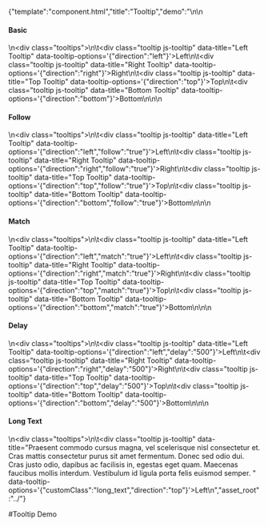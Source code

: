 {"template":"component.html","title":"Tooltip","demo":"<style>\n\t.tooltips { margin: 20px 0; overflow: hidden; }\n\n\t.tooltip { background: #039be5; border-radius: 3px; color: #fff; clear: both; display: block; height: 50px; line-height: 50px; margin: 0 auto 10px; text-align: center; width: 50%; }\n\t.long_text .fs-tooltip-content { width: 250px; white-space: normal; }\n</style>\n\n<h4>Basic</h4>\n<div class=\"tooltips\">\n\t<div class=\"tooltip js-tooltip\" data-title=\"Left Tooltip\"   data-tooltip-options='{\"direction\":\"left\"}'>Left</div>\n\t<div class=\"tooltip js-tooltip\" data-title=\"Right Tooltip\"  data-tooltip-options='{\"direction\":\"right\"}'>Right</div>\n\t<div class=\"tooltip js-tooltip\" data-title=\"Top Tooltip\"    data-tooltip-options='{\"direction\":\"top\"}'>Top</div>\n\t<div class=\"tooltip js-tooltip\" data-title=\"Bottom Tooltip\" data-tooltip-options='{\"direction\":\"bottom\"}'>Bottom</div>\n</div>\n\n<h4>Follow</h4>\n<div class=\"tooltips\">\n\t<div class=\"tooltip js-tooltip\" data-title=\"Left Tooltip\"    data-tooltip-options='{\"direction\":\"left\",\"follow\":\"true\"}'>Left</div>\n\t<div class=\"tooltip js-tooltip\" data-title=\"Right Tooltip\"   data-tooltip-options='{\"direction\":\"right\",\"follow\":\"true\"}'>Right</div>\n\t<div class=\"tooltip js-tooltip\" data-title=\"Top Tooltip\"     data-tooltip-options='{\"direction\":\"top\",\"follow\":\"true\"}'>Top</div>\n\t<div class=\"tooltip js-tooltip\" data-title=\"Bottom Tooltip\"  data-tooltip-options='{\"direction\":\"bottom\",\"follow\":\"true\"}'>Bottom</div>\n</div>\n\n<h4>Match</h4>\n<div class=\"tooltips\">\n\t<div class=\"tooltip js-tooltip\" data-title=\"Left Tooltip\"    data-tooltip-options='{\"direction\":\"left\",\"match\":\"true\"}'>Left</div>\n\t<div class=\"tooltip js-tooltip\" data-title=\"Right Tooltip\"   data-tooltip-options='{\"direction\":\"right\",\"match\":\"true\"}'>Right</div>\n\t<div class=\"tooltip js-tooltip\" data-title=\"Top Tooltip\"     data-tooltip-options='{\"direction\":\"top\",\"match\":\"true\"}'>Top</div>\n\t<div class=\"tooltip js-tooltip\" data-title=\"Bottom Tooltip\"  data-tooltip-options='{\"direction\":\"bottom\",\"match\":\"true\"}'>Bottom</div>\n</div>\n\n<h4>Delay</h4>\n<div class=\"tooltips\">\n\t<div class=\"tooltip js-tooltip\" data-title=\"Left Tooltip\"    data-tooltip-options='{\"direction\":\"left\",\"delay\":\"500\"}'>Left</div>\n\t<div class=\"tooltip js-tooltip\" data-title=\"Right Tooltip\"   data-tooltip-options='{\"direction\":\"right\",\"delay\":\"500\"}'>Right</div>\n\t<div class=\"tooltip js-tooltip\" data-title=\"Top Tooltip\"     data-tooltip-options='{\"direction\":\"top\",\"delay\":\"500\"}'>Top</div>\n\t<div class=\"tooltip js-tooltip\" data-title=\"Bottom Tooltip\"  data-tooltip-options='{\"direction\":\"bottom\",\"delay\":\"500\"}'>Bottom</div>\n</div>\n\n<h4>Long Text</h4>\n<div class=\"tooltips\">\n\t<div class=\"tooltip js-tooltip\" data-title=\"Praesent commodo cursus magna, vel scelerisque nisl consectetur et. Cras mattis consectetur purus sit amet fermentum. Donec sed odio dui. Cras justo odio, dapibus ac facilisis in, egestas eget quam. Maecenas faucibus mollis interdum. Vestibulum id ligula porta felis euismod semper. \" data-tooltip-options='{\"customClass\":\"long_text\",\"direction\":\"top\"}'>Left</div>\n</div>","asset_root":"../"}

 #Tooltip Demo